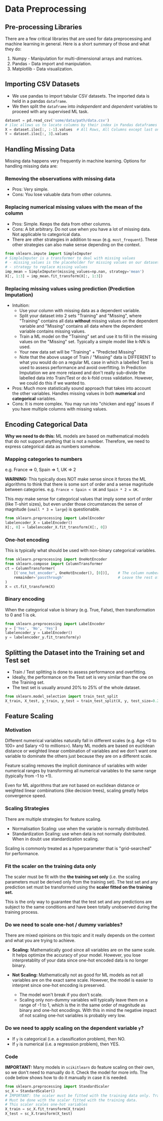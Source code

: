 # Data Preprocessing

## Pre-processing Libraries
There are a few critical libraries that are used for data preprocessing and machine learning in general.
Here is a short summary of those and what they do:
1. Numpy - Manipulation for multi-dimensional arrays and matrices.
2. Pandas - Data import and manipulation.
3. Matplotlib - Data visualization.

## Importing CSV Datasets
- We use pandas to import tabular CSV datasets. The imported data is held in
a pandas `dataframe`.
- We then split the `dataframe` into _independent_ and _dependent_ variables
to proceed with any supervised ML task.
```python
dataset = pd.read_csv('some/data/path/data.csv')
# iloc allows us to locate columns by their index in Pandas dataframes
X = dataset.iloc[:, :-1].values  # All Rows, All Columns except last one
Y = dataset.iloc[:, 3].values
```

## Handling Missing Data
Missing data happens very frequently in machine learning. Options for handling missing data are:

### Removing the observations with missing data
 - Pros: Very simple.
 - Cons: You lose valuable data from other columns.
  
### Replacing numerical missing values with the mean of the column
 - Pros: Simple. Keeps the data from other columns.
 - Cons: A bit arbitrary. Do not use when you have a lot of missing data. Not applicable to categorical data.
 - There are other strategies in addition to `mean` (e.g. `most_frequent`). These other strategies
  can also make sense depending on the context.
```python
from sklearn.impute import SimpleImputer
# SimpleImputer is a transformer to deal with missing values
# - missing_values is the placeholder for missing values on our dataset
# - strategy to replace missing values
imp_mean = SimpleImputer(missing_values=np.nan, strategy='mean')
X[:, 1:3] = imp_mean.fit_transform(X[:, 1:3])
```

### Replacing missing values using prediction (Prediction Imputation)
 - Intuition: 
     - Use your column with missing data as a dependent variable.
     - Split your dataset into 2 sets "Training" and "Missing", where "Training" contains all data __without__ missing values on the
     dependent variable and "Missing" contains all data where the dependent variable contains missing values.
     - Train a ML model on the "Training" set and use it to fill in the missing values on the "Missing" set. 
     Typically a simple model like k-NN is used.
     - Your new data set will be "Training" + "Predicted Missing"
     - Note that the above usage of Train / "Missing" data is DIFFERENT to what you would do on a regular ML case in which a
     labelled Test is used to assess performance and avoid overfitting. In Prediction Imputation we are more
     relaxed and don't really sub-divide the labelled data into Train/Test or do k-fold cross validation. However, we
     could do this if we wanted to.
  - Pros: Much more statistically sound approach that takes into account the other variables. Handles missing values
  in both __numerical__ and __categorical__ variables.
  - Cons: It is more complex. You may run into "chicken and egg" issues if you have multiple columns with missing values.

## Encoding Categorical Data
**Why we need to do this:**  ML models are based on mathematical models that do not support anything that is not a number.
Therefore, we need to express categorical data as numbers somehow. 

### Mapping categories to numbers
e.g. France => 0, Spain => 1, UK => 2

**WARNING:** This typically does NOT make sense since it forces the ML algorithms to think that there is some sort
of order and a sense magnitude between categories. e.g. `France < Spain < UK` and `Spain * 2 = UK`. 

This _may_ make sense for categorical values that imply some sort of order (like T-shirt sizes), but even under those
circumstances the sense of magnitude (`small * 3 = large`) is questionable.

```python
from sklearn.preprocessing import LabelEncoder
labelencoder_X = LabelEncoder()
X[:, 0] = labelencoder_X.fit_transform(X[:, 0])
``` 

### One-hot encoding
This is typically what should be used with non-binary categorical variables.
```python
from sklearn.preprocessing import OneHotEncoder
from sklearn.compose import ColumnTransformer
ct = ColumnTransformer(
    [('one_hot_encoder', OneHotEncoder(), [0])],    # The column numbers to be transformed (here is [0] but can be [0, 1, 3])
    remainder='passthrough'                         # Leave the rest of the columns untouched
)
X = ct.fit_transform(X)
```

### Binary encoding
When the categorical value is binary (e.g. True, False), then transformation to 0 and 1 is ok.
```python
from sklearn.preprocessing import LabelEncoder
y = ['Yes', 'No', 'Yes']
labelencoder_y = LabelEncoder()
y = labelencoder_y.fit_transform(y)
```

## Splitting the Dataset into the Training set and Test set
- Train / Test splitting is done to assess performance and overfitting.
- Ideally, the performance on the Test set is very similar than the one on the Training set.
- The test set is usually around 20% to 25% of the whole dataset.
```python
from sklearn.model_selection import train_test_split
X_train, X_test, y_train, y_test = train_test_split(X, y, test_size=0.2)
```

## Feature Scaling

### Motivation

Different numerical variables naturally fall in different scales (e.g. Age <0 to 100> and Salary <0 to millions>). Many ML models are
based on euclidean distance or weighted linear combination of variables and we don't want one variable to dominate
the others just because they are on a different scale.

Feature scaling removes the implicit dominance of variables with wider numerical ranges by transforming all
numerical variables to the same range (typically from -1 to +1).

Even for ML algorithms that are not based on euclidean distance or weighted linear combinations (like decision trees),
scaling greatly helps convergence speed.

### Scaling Strategies

There are multiple strategies for feature scaling.
- Normalisation Scaling: use when the variable is normally distributed. 
- Standardization Scaling: use when data is not normally distributed. When in doubt use standardization scaling.

Scaling is commonly treated as a hyperparameter that is "grid-searched" for performance.


### Fit the scaler on the training data only

The scaler must be fit with the **the training set only** (i.e. the scaling parameters must be derived only from
the training set). The test set and any prediction set must be transformed using the **scaler fitted on the
training set.**

This is the only way to guarantee that the test set and any predictions are subject to the same conditions
and have been totally unobserved during the training process.

### Do we need to scale one-hot / dummy variables?

There are mixed opinions on this topic and it really depends on the context and what you are trying to achieve.

- **Scaling:** Mathematically good since all variables are on the same scale. It helps optimize the accuracy of your model.
However, you lose interpretablity of your data since one-hot encoded data is no longer binary. 

- **Not Scaling:** Mathematically not as good for ML models as not all variables are on the exact same scale. However,
the model is easier to interpret since one-hot encoding is preserved.
   - The model won't break if you don't scale.
   - Scaling only non-dummy variables will typically leave them on a range of -1 to 1, which is the in the same
   order of magnitude as binary and one-hot encodings. With this in mind the negative impact of not scaling one-hot variables
   is probably very low.

### Do we need to apply scaling on the dependent variable `y`?

- If `y` is categorical (i.e. a classification problem), then NO.
- If `y` is numerical (i.e. a regression problem), then YES.

### Code
**IMPORTANT:** Many models in `scikitlearn` do feature scaling on their own, so we don't need to manually do it. 
Check the model for more info. The code below shows how to do it manually in case it is needed.

```python 
from sklearn.preprocessing import StandardScaler
sc_X = StandardScaler()
# IMPORTANT: the scaler must be fitted with the training data only. Transfromation of the test and prediction sets
# Must be done with the scaler fitted with the training data.
# This scaler scales one-hot variables
X_train = sc_X.fit_transform(X_train)
X_test = sc_X.transform(X_test)
```